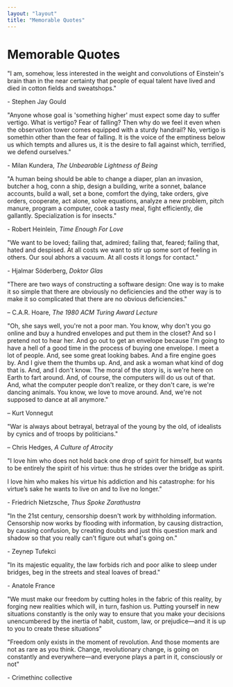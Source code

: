 ```yaml
---
layout: "layout"
title: "Memorable Quotes"
---
```


# Memorable Quotes

"I am, somehow, less interested in the weight and convolutions of Einstein's
brain than in the near certainty that people of equal talent have lived and
died in cotton fields and sweatshops."

<div class="attrib">- Stephen Jay Gould</div>

"Anyone whose goal is 'something higher' must expect some day to suffer
vertigo. What is vertigo? Fear of falling? Then why do we feel it even when
the observation tower comes equipped with a sturdy handrail? No, vertigo is
somethin other than the fear of falling. It is the voice of the emptiness
below us which tempts and allures us, it is the desire to fall against
which, terrified, we defend ourselves."

<div class="attrib">- Milan Kundera, <em>The Unbearable Lightness of Being</em></div>

"A human being should be able to change a diaper, plan an invasion, butcher a
hog, conn a ship, design a building, write a sonnet, balance accounts, build a
wall, set a bone, comfort the dying, take orders, give orders, cooperate, act
alone, solve equations, analyze a new problem, pitch manure, program a
computer, cook a tasty meal, fight efficiently, die gallantly. Specialization
is for insects."

<div class="attrib">- Robert Heinlein, <em>Time Enough For Love</em></div>

"We want to be loved; failing that, admired; failing that, feared; failing
that, hated and despised. At all costs we want to stir up some sort of feeling
in others. Our soul abhors a vacuum. At all costs it longs for contact."

<div class="attrib">- Hjalmar Söderberg, <em>Doktor Glas</em></div>

"There are two ways of constructing a software design: One way is to make it so
simple that there are obviously no deficiencies and the other way is to make it
so complicated that there are no obvious deficiencies."

<div class="attrib">– C.A.R. Hoare, <em>The 1980 ACM Turing Award Lecture</em></div>

"Oh, she says well, you're not a poor man. You know, why don't you go online
and buy a hundred envelopes and put them in the closet? And so I pretend not to
hear her. And go out to get an envelope because I'm going to have a hell of a
good time in the process of buying one envelope. I meet a lot of people. And,
see some great looking babes. And a fire engine goes by. And I give them the
thumbs up. And, and ask a woman what kind of dog that is. And, and I don't
know. The moral of the story is, is we're here on Earth to fart around. And, of
course, the computers will do us out of that. And, what the computer people
don't realize, or they don't care, is we're dancing animals. You know, we love
to move around. And, we're not supposed to dance at all anymore."

<div class="attrib">– Kurt Vonnegut</div>

"War is always about betrayal, betrayal of the young by the old, of idealists
by cynics and of troops by politicians."

<div class="attrib">– Chris Hedges, <em>A Culture of Atrocity</em></div>

"I love him who does not hold back one drop of spirit for himself, but wants to
be entirely the spirit of his virtue: thus he strides over the bridge as
spirit.

I love him who makes his virtue his addiction and his catastrophe: for
his virtue’s sake he wants to live on and to live no longer."

<div class="attrib">- Friedrich Nietzsche, <em>Thus Spoke Zarathustra</em></div>

"In the 21st century, censorship doesn't work by withholding information.
Censorship now works by flooding with information, by causing distraction, by
causing confusion, by creating doubts and just this question mark and shadow so
that you really can't figure out what's going on."

<div class="attrib">- Zeynep Tufekci</div>

"In its majestic equality, the law forbids rich and poor alike to sleep under
bridges, beg in the streets and steal loaves of bread."

<div class="attrib">- Anatole France</div>

"We must make our freedom by cutting holes in the fabric of this reality, by
forging new realities which will, in turn, fashion us. Putting yourself in new
situations constantly is the only way to ensure that you make your decisions
unencumbered by the inertia of habit, custom, law, or prejudice—and it is up to
you to create these situations"

"Freedom only exists in the moment of revolution. And those moments are not as
rare as you think. Change, revolutionary change, is going on constantly and
everywhere—and everyone plays a part in it, consciously or not"

<div class="attrib">- Crimethinc collective</div>
